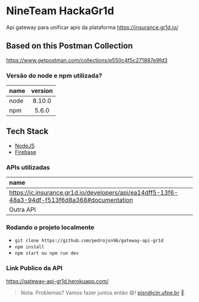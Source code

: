 # NineTeam HackaGr1d

Api gateway para unificar apis da plataforma https://insurance.gr1d.io/

## Based on this Postman Collection

https://www.getpostman.com/collections/e550c4f5c271887e9fd3


### Versão do node e npm utilizada?

 name      | version | 
| :---        |    :----: |  
| node      | 8.10.0       | 
| npm   | 5.6.0        | 

## Tech Stack

- [NodeJS](https://nodejs.org/en/)
- [Firebase](https://firebase.google.com/?hl=pt-br)

### APIs utilizadas

name       | 
| :---       |  
| https://ic.insurance.gr1d.io/developers/api/ea14dff5-13f6-48a3-94df-f513f6d8a368#documentation   | 
| Outra API   | 

### Rodando o projeto localmente

- `git clone https://github.com/pedrojsn96/gateway-api-gr1d`
- `npm install`
- `npm start ou npm run dev` 


### Link Publico da API

https://gateway-api-gr1d.herokuapp.com/


> Nota: Problemas? Vamos fazer juntos então 😄! pjsn@cin.ufpe.br 📧.

